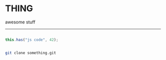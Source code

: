 # THING

awesome stuff

---

```javascript

this.has("js code", 42);

```


```sh

git clone something.git

```
